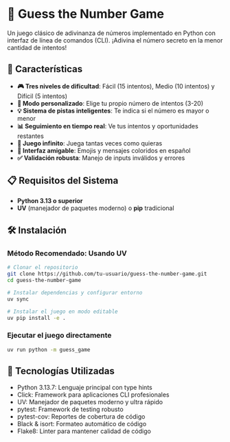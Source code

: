 # 🎯 Guess the Number Game

Un juego clásico de adivinanza de números implementado en Python con interfaz de línea de comandos (CLI). ¡Adivina el número secreto en la menor cantidad de intentos!

## 🚀 Características

- **🎮 Tres niveles de dificultad**: Fácil (15 intentos), Medio (10 intentos) y Difícil (5 intentos)
- **🔧 Modo personalizado**: Elige tu propio número de intentos (3-20)
- **💡 Sistema de pistas inteligentes**: Te indica si el número es mayor o menor
- **📊 Seguimiento en tiempo real**: Ve tus intentos y oportunidades restantes
- **🔄 Juego infinito**: Juega tantas veces como quieras
- **🎨 Interfaz amigable**: Emojis y mensajes coloridos en español
- **✅ Validación robusta**: Manejo de inputs inválidos y errores

## 📋 Requisitos del Sistema

- **Python 3.13 o superior**
- **UV** (manejador de paquetes moderno) o **pip** tradicional

## 🛠️ Instalación

### Método Recomendado: Usando UV

```bash
# Clonar el repositorio
git clone https://github.com/tu-usuario/guess-the-number-game.git
cd guess-the-number-game

# Instalar dependencias y configurar entorno
uv sync

# Instalar el juego en modo editable
uv pip install -e .
```

### Ejecutar el juego directamente
```bash
uv run python -m guess_game
```

## 🎨 Tecnologías Utilizadas

- Python 3.13.7: Lenguaje principal con type hints
- Click: Framework para aplicaciones CLI profesionales
- UV: Manejador de paquetes moderno y ultra rápido
- pytest: Framework de testing robusto
- pytest-cov: Reportes de cobertura de código
- Black & isort: Formateo automático de código
- Flake8: Linter para mantener calidad de código